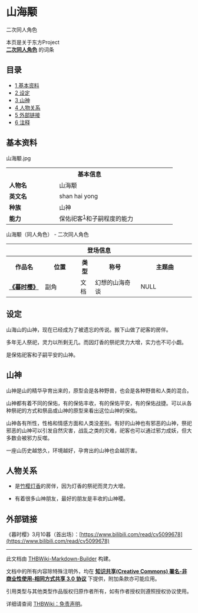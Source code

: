# 山海颙

<!-- source html: G:\repos\THBWiki-Markdown-Builder\THBWikiMarkdown\Temp\main\3\3d\ns0%3A%E5%B1%B1%E6%B5%B7%E9%A2%99.html -->

二次同人角色

本页是关于东方Project  
 **[二次同人角色](./二次角色列表.md)** 的词条

## 目录

- [1 基本资料](#基本资料)
- [2 设定](#设定)
- [3 山神](#山神)
- [4 人物关系](#人物关系)
- [5 外部链接](#外部链接)
- [6 注释](#注释)





## 基本资料
[](./文件-山海颙.jpg.md)  [](./文件-山海颙.jpg.md)山海颙.jpg

<table>
<tbody><tr>
<th colspan="2">基本信息</th>
</tr>
<tr>
<td style="width:120px"><b>人物名</b></td><td style="min-width:300px">山海颙</td>
</tr><tr><td><b>英文名</b></td><td>shan hai yong</td></tr><tr><td><b>种族</b></td><td>山神</td></tr><tr><td><b>能力</b></td><td>保佑祀客<sup id="cite_ref-1" class="reference"><a href="#cite_note-1">1</a></sup>和子嗣程度的能力</td></tr></tbody></table>

山海颙（同人角色） - 二次同人角色

<table>
<tbody><tr>
<th colspan="5">登场信息</th>
</tr><tr><th><b>作品名</b></th><th><b>位置</b></th><th><b>类型</b></th><th><b>称号</b></th><th><b>主题曲</b></th></tr><tr><td rowspan="1" style="width:120px"><b><a href="/index.php?title=%E3%80%8A%E6%9A%AE%E6%97%B6%E6%A8%B1%E3%80%8B&amp;action=edit&amp;redlink=1" class="new" title="《暮时樱》（页面不存在）">《暮时樱》</a></b></td><td style="width:130px">副角</td><td class="bg-color-danger-30" style="width:30px;">文档</td><td style="width:180px">幻想的山海奇谈</td><td style="width:200px">NULL</td></tr></tbody></table>



## 设定
  
山海山的山神，现在已经成为了被遗忘的传说。搬下山做了祀客的房伴。
  
  
多年无人祭祀，灵力以所剩无几。而因灯香的祭祀灵力大增，实力也不可小觑。
  
  
是保佑祀客和子嗣平安的山神。
  


## 山神
  
山神是山的精华孕育出来的，原型会是各种野兽，也会是各种野兽和人类的混合。
  
  
山神都有着不同的保佑，有的保佑丰收，有的保佑平安，有的保佑战捷。可以从各种祭祀的方式和祭品或山神的原型来看出这位山神的保佑。
  
  
山神各有所性，性格和情感方面和人类没差别。有好的山神也有邪恶的山神，祭祀邪恶的山神可以引发自然灾害，战乱之类的灾难，祀客也可以通过邪力成妖，但大多数会被邪力反噬。
  
  
一座山历史越悠久，环境越好，孕育出的山神也会越厉害。
  


## 人物关系
- 是[竹樱灯香](./竹樱灯香.md)的房伴，因为灯香的祭祀而灵力大增。

- 有着很多山神朋友，最好的朋友是丰收的山神稷。


## 外部链接
  
《暮时樱》3月10暮（首出场）：[https://www.bilibili.com/read/cv5099678](https://www.bilibili.com/read/cv5099678)
  


[^cite_note-1]: 指来祭祀的客人





---

此文档由 [THBWiki-Markdown-Builder](https://github.com/Delsin-Yu/THBWiki-Markdown-Builder) 构建。

文档中的所有内容除特殊注明外，均在 [**知识共享(Creative Commons) 署名-非商业性使用-相同方式共享 3.0 协议**](https://creativecommons.org/licenses/by-sa/3.0/deed.zh-hans) 下提供，附加条款亦可能应用。

引用类型与其他类型作品版权归原作者所有，如有作者授权则遵照授权协议使用。

详细请查阅 [THBWiki：免责声明](https://thbwiki.cc/THBWiki:%E5%85%8D%E8%B4%A3%E5%A3%B0%E6%98%8E)。

